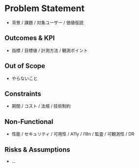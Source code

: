 # Problem Statement

- 背景 / 課題 / 対象ユーザー / 価値仮説

## Outcomes & KPI

- 指標 / 目標値 / 計測方法 / 観測ポイント

## Out of Scope

- やらないこと

## Constraints

- 期間 / コスト / 法規 / 技術制約

## Non-Functional

- 性能 / セキュリティ / 可用性 / A11y / i18n / 監査 / 可観測性 / DR

## Risks & Assumptions

- ...
